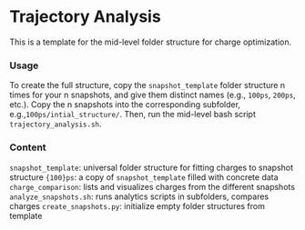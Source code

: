 # Trajectory Analysis

This is a template for the mid-level folder structure for charge optimization.

### Usage 
To create the full structure, copy the `snapshot_template` folder structure n times for your n snapshots, and give them distinct names (e.g., `100ps`, `200ps`, etc.).
Copy the n snapshots into the corresponding subfolder, e.g.,`100ps/intial_structure/`.
Then, run the mid-level bash script `trajectory_analysis.sh`.

### Content
`snapshot_template`: universal folder structure for fitting charges to snapshot structure
`{100}ps`: a copy of `snapshot_template` filled with concrete data
`charge_comparison`: lists and visualizes charges from the different snapshots
`analyze_snapshots.sh`: runs analytics scripts in subfolders, compares charges
`create_snapshots.py`: initialize empty folder structures from template
